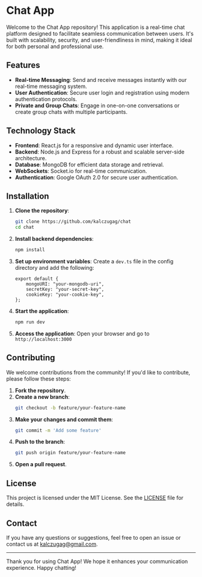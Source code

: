 # Chat App

Welcome to the Chat App repository! This application is a real-time chat platform designed to facilitate seamless communication between users. It's built with scalability, security, and user-friendliness in mind, making it ideal for both personal and professional use.

## Features

- **Real-time Messaging**: Send and receive messages instantly with our real-time messaging system.
- **User Authentication**: Secure user login and registration using modern authentication protocols.
- **Private and Group Chats**: Engage in one-on-one conversations or create group chats with multiple participants.

## Technology Stack

- **Frontend**: React.js for a responsive and dynamic user interface.
- **Backend**: Node.js and Express for a robust and scalable server-side architecture.
- **Database**: MongoDB for efficient data storage and retrieval.
- **WebSockets**: Socket.io for real-time communication.
- **Authentication**: Google OAuth 2.0 for secure user authentication.

## Installation

1. **Clone the repository**:
    ```sh
    git clone https://github.com/kalczugag/chat
    cd chat
    ```

2. **Install backend dependencies**:
    ```sh
    npm install
    ```

3. **Set up environment variables**:
    Create a `dev.ts` file in the config directory and add the following:
    ```env
    export default {
        mongoURI: "your-mongodb-uri",
        secretKey: "your-secret-key",
        cookieKey: "your-cookie-key",
    };
    ```

4. **Start the application**:
    ```sh
    npm run dev
    ```

5. **Access the application**:
    Open your browser and go to `http://localhost:3000`

## Contributing

We welcome contributions from the community! If you'd like to contribute, please follow these steps:

1. **Fork the repository**.
2. **Create a new branch**:
    ```sh
    git checkout -b feature/your-feature-name
    ```
3. **Make your changes and commit them**:
    ```sh
    git commit -m 'Add some feature'
    ```
4. **Push to the branch**:
    ```sh
    git push origin feature/your-feature-name
    ```
5. **Open a pull request**.

## License

This project is licensed under the MIT License. See the [LICENSE](LICENSE) file for details.

## Contact

If you have any questions or suggestions, feel free to open an issue or contact us at [kalczugag@gmail.com](mailto:kalczugag@gmail.com).

---

Thank you for using Chat App! We hope it enhances your communication experience. Happy chatting!
